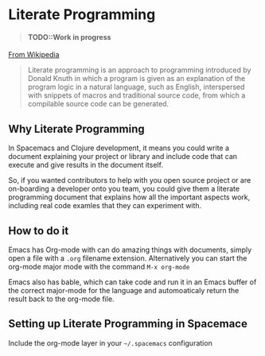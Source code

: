 # Literate Programming

> #### TODO::Work in progress


[From Wikipedia](https://en.wikipedia.org/wiki/Literate_programming)

> Literate programming is an approach to programming introduced by Donald Knuth in which a program is given as an explanation of the program logic in a natural language, such as English, interspersed with snippets of macros and traditional source code, from which a compilable source code can be generated.

## Why Literate Programming

In Spacemacs and Clojure development, it means you could write a document explaining your project or library and include code that can execute and give results in the document itself.

So, if you wanted contributors to help with you open source project or are on-boarding a developer onto you team, you could give them a literate programming document that explains how all the important aspects work, including real code examles that they can experiment with.

## How to do it 

Emacs has Org-mode with can do amazing things with documents, simply open a file with a `.org` filename extension.  Alternatively you can start the org-mode major mode with the command `M-x org-mode`

Emacs also has bable, which can take code and run it in an Emacs buffer of the correct major-mode for the language and automoaticaly return the result back to the org-mode file.

## Setting up Literate Programming in Spacemace

Include the org-mode layer in your `~/.spacemacs` configuration

